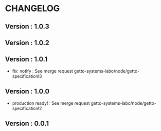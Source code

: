 # CHANGELOG

## Version : 1.0.3



## Version : 1.0.2



## Version : 1.0.1

- fix: notify : See merge request getto-systems-labo/node/getto-specification!3


## Version : 1.0.0

- production ready! : See merge request getto-systems-labo/node/getto-specification!2


## Version : 0.0.1


